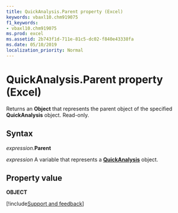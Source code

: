 ```yaml
---
title: QuickAnalysis.Parent property (Excel)
keywords: vbaxl10.chm919075
f1_keywords:
- vbaxl10.chm919075
ms.prod: excel
ms.assetid: 2b743f1d-711e-81c5-dc02-f840e43338fa
ms.date: 05/10/2019
localization_priority: Normal
---
```



# QuickAnalysis.Parent property (Excel)

Returns an **Object** that represents the parent object of the specified **QuickAnalysis** object. Read-only.


## Syntax

_expression_.**Parent**

_expression_ A variable that represents a **[QuickAnalysis](Excel.quickanalysis.md)** object.


## Property value

**OBJECT**




[!include[Support and feedback](~/includes/feedback-boilerplate.md)]